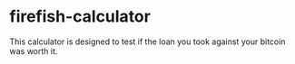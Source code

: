 # firefish-calculator
This calculator is designed to test if the loan you took against your bitcoin was worth it. 
